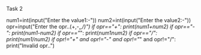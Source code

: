 Task 2

num1=int(input("Enter the value1:-"))
num2=int(input("Enter the value2:-"))
opr=input("Enter the opr..(+,-,*,/)")
if opr=="+":
    print(num1+num2)
if opr=="-":
    print(num1-num2)
if opr=="*":
    print(num1*num2)
if opr=="/":
    print(num1/num2)
if opr!="+" and opr!="-" and opr!="*" and opr!="/":
    print("Invalid opr..")
